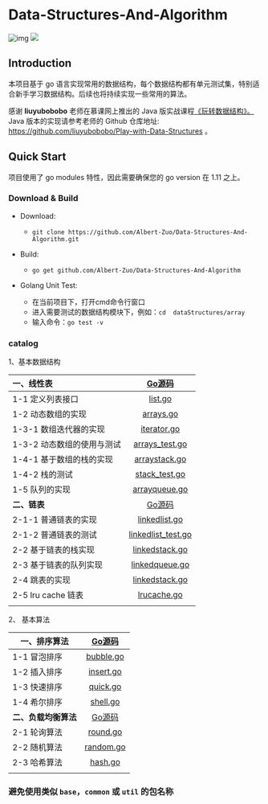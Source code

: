 

# Data-Structures-And-Algorithm

![img](https://img.shields.io/badge/language-go-blue.svg) ![](https://img.shields.io/github/issues-raw/donng/Play-with-Data-Structures)

## Introduction

本项目基于 go 语言实现常用的数据结构，每个数据结构都有单元测试集，特别适合新手学习数据结构。后续也将持续实现一些常用的算法。

感谢 **liuyubobobo** 老师在慕课网上推出的 Java 版实战课程[《玩转数据结构》。](https://coding.imooc.com/class/207.html) Java 版本的实现请参考老师的 Github 仓库地址: https://github.com/liuyubobobo/Play-with-Data-Structures 。

## Quick Start

项目使用了 go modules 特性，因此需要确保您的 go version 在 1.11 之上。

### Download & Build

- Download: 

  -  `git clone https://github.com/Albert-Zuo/Data-Structures-And-Algorithm.git`

- Build: 

  - `go get github.com/Albert-Zuo/Data-Structures-And-Algorithm `

- Golang Unit Test: 

    - 在当前项目下，打开cmd命令行窗口
    - 进入需要测试的数据结构模块下，例如：`cd  dataStructures/array`
    - 输入命令：`go test -v`

### catalog

1、基本数据结构


|**一、线性表** | [Go源码 ](structures/array) |
| :--- | :---: |
| 1-1    定义列表接口 | [list.go](structures/array/list.go) |
| 1-2    动态数组的实现 | [arrays.go](structures/array/arrays.go) |
| 1-3-1 数组迭代器的实现 | [iterator.go](structures/array/iterator.go)|
| 1-3-2 动态数组的使用与测试 | [arrays_test.go](structures/array/arrays_test.go) |
| 1-4-1 基于数组的栈的实现 | [arraystack.go](structures/stack/arraystack.go) |
| 1-4-2 栈的测试 | [stack_test.go](structures/stack/stack_test.go) |
| 1-5     队列的实现 | [arrayqueue.go](structures/queue/array.go) |
| **二、链表** | [Go源码 ](structures/linked) |
| 2-1-1 普通链表的实现 | [linkedlist.go](structures/linked/linkedlist.go) |
| 2-1-2 普通链表的测试 | [linkedlist_test.go](structures/linked/linkedlist_test.go) |
| 2-2     基于链表的栈实现 | [linkedstack.go](structures/stack/linkedstack.go) |
| 2-3     基于链表的队列实现 | [linkedqueue.go](structures/queue/linked.go) |
| 2-4     跳表的实现 | [linkedstack.go](structures/spiklist/spiklist.go) |
| 2-5     lru cache 链表 | [lrucache.go](structures/cache/lrucache.go) |
|  |  |



2、 基本算法

| 一、排序算法         |         [Go源码 ](algorithm/sort)         |
| -------------------- | :---------------------------------------: |
| 1-1 冒泡排序         |   [bubble.go](algorithm/sort/bubble.go)   |
| 1-2 插入排序         |   [insert.go](algorithm/sort/insert.go)   |
| 1-3 快速排序         |    [quick.go](algorithm/sort/quick.go)    |
| 1-4 希尔排序         |    [shell.go](algorithm/sort/shell.go)    |
| **二、负载均衡算法** |       [Go源码 ](algorithm/balance)        |
| 2-1 轮询算法         |  [round.go ](algorithm/balance/round.go)  |
| 2-2 随机算法         | [random.go ](algorithm/balance/random.go) |
| 2-3 哈希算法         |   [hash.go](algorithm/balance/hash.go)    |
|                      |                                           |


### 避免使用类似 `base`，`common` 或 `util` 的包名称

